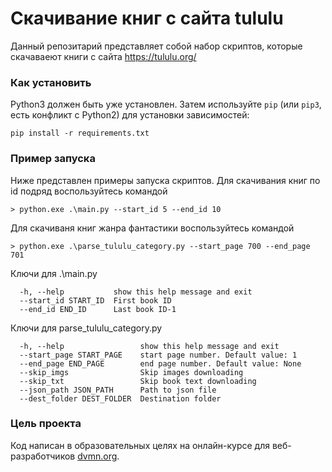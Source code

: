 # Скачивание книг с сайта tululu

Данный репозитарий представляет собой набор скриптов, которые скачаваеют книги с сайта https://tululu.org/

### Как установить

Python3 должен быть уже установлен. 
Затем используйте `pip` (или `pip3`, есть конфликт с Python2) для установки зависимостей:
```
pip install -r requirements.txt
```

### Пример запуска

Ниже представлен примеры запуска скриптов.
Для скачивания книг по id подряд воспользуйтесь командой
```commandline
> python.exe .\main.py --start_id 5 --end_id 10   
```
Для скачиваня книг жанра фантастики воспользуйтесь командой
```commandline
> python.exe .\parse_tululu_category.py --start_page 700 --end_page 701 
```
Ключи для .\main.py
```commandline
  -h, --help           show this help message and exit
  --start_id START_ID  First book ID
  --end_id END_ID      Last book ID-1
```
Ключи для parse_tululu_category.py
```commandline
  -h, --help                 show this help message and exit
  --start_page START_PAGE    start page number. Default value: 1
  --end_page END_PAGE        end page number. Default value: None
  --skip_imgs                Skip images downloading
  --skip_txt                 Skip book text downloading
  --json_path JSON_PATH      Path to json file
  --dest_folder DEST_FOLDER  Destination folder
```

### Цель проекта

Код написан в образовательных целях на онлайн-курсе для веб-разработчиков [dvmn.org](https://dvmn.org/).